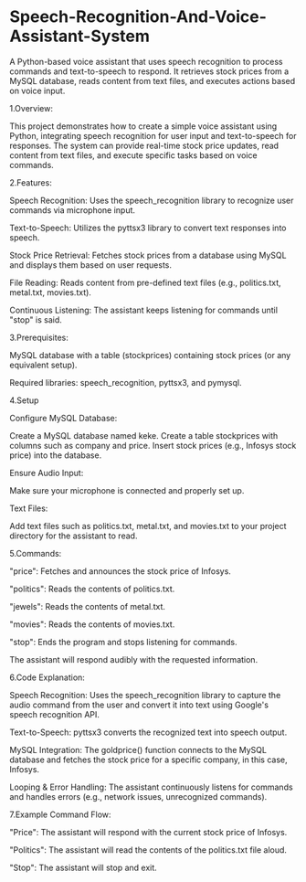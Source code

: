# Speech-Recognition-And-Voice-Assistant-System
A Python-based voice assistant that uses speech recognition to process commands and text-to-speech to respond. It retrieves stock prices from a MySQL database, reads content from text files, and executes actions based on voice input.

1.Overview:

This project demonstrates how to create a simple voice assistant using Python, integrating speech recognition for user input and text-to-speech for responses. The system can provide real-time stock price updates, read content from text files, and execute specific tasks based on voice commands.

2.Features:

Speech Recognition: Uses the speech_recognition library to recognize user commands via microphone input.

Text-to-Speech: Utilizes the pyttsx3 library to convert text responses into speech.

Stock Price Retrieval: Fetches stock prices from a database using MySQL and displays them based on user requests.

File Reading: Reads content from pre-defined text files (e.g., politics.txt, metal.txt, movies.txt).

Continuous Listening: The assistant keeps listening for commands until "stop" is said.

3.Prerequisites:

MySQL database with a table (stockprices) containing stock prices (or any equivalent setup).

Required libraries: speech_recognition, pyttsx3, and pymysql.

4.Setup

Configure MySQL Database:

Create a MySQL database named keke.
Create a table stockprices with columns such as company and price.
Insert stock prices (e.g., Infosys stock price) into the database.

Ensure Audio Input:

Make sure your microphone is connected and properly set up.

Text Files:

Add text files such as politics.txt, metal.txt, and movies.txt to your project directory for the assistant to read.

5.Commands:

"price": Fetches and announces the stock price of Infosys.

"politics": Reads the contents of politics.txt.

"jewels": Reads the contents of metal.txt.

"movies": Reads the contents of movies.txt.

"stop": Ends the program and stops listening for commands.

The assistant will respond audibly with the requested information.

6.Code Explanation:

Speech Recognition: Uses the speech_recognition library to capture the audio command from the user and convert it into text using Google's speech recognition API.

Text-to-Speech: pyttsx3 converts the recognized text into speech output.

MySQL Integration: The goldprice() function connects to the MySQL database and fetches the stock price for a specific company, in this case, Infosys.

Looping & Error Handling: The assistant continuously listens for commands and handles errors (e.g., network issues, unrecognized commands).

7.Example Command Flow:

"Price": The assistant will respond with the current stock price of Infosys.

"Politics": The assistant will read the contents of the politics.txt file aloud.

"Stop": The assistant will stop and exit.

